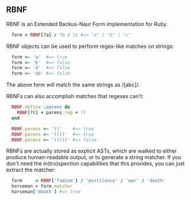 RBNF
----
RBNF is an Extended Backus-Naur Form implementation for Ruby.
```ruby
  form = RBNF[?a] / ?b / ?c #=> "a" | "b" | "c"
```
RBNF objects can be used to perform regex-like matches on strings:
```ruby
  form =~ 'a'  #=> true
  form =~ 'b'  #=> false
  form =~ 'd'  #=> false
  form =~ 'ab' #=> false
```
The above form will match the same strings as /[abc]/.

RBNFs can also accomplish matches that regexes can't:

```ruby
  RBNF.define :parens do
    RBNF[?(] + parens.rep + ?)
  end

  RBNF.parens =~ '()'    #=> true
  RBNF.parens =~ '(())'  #=> true
  RBNF.parens =~ '(()))' #=> false

```

RBNFs are actually stored as explicit ASTs, which are walked to either produce human-readable output, or to generate a string matcher. If you don't need the in(tro)spection capabilities that this provides, you can just extract the matcher:
```ruby
  form     = RBNF['famine'] / 'pestilence' / 'war' / 'death'
  horseman = form.matcher
  horseman['death'] #=> true
```

